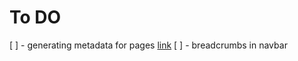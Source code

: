 # To DO

[ ] - generating metadata for pages [link](https://nextjs.org/docs/app/building-your-application/optimizing/metadata)
[ ] - breadcrumbs in navbar
